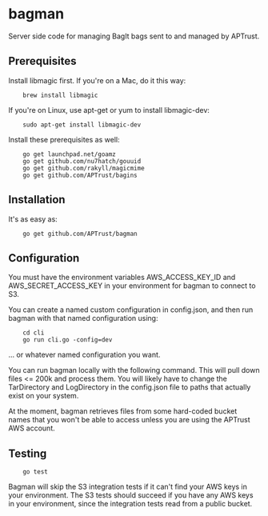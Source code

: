 # bagman

Server side code for managing BagIt bags sent to and managed by APTrust.

## Prerequisites

Install libmagic first. If you're on a Mac, do it this way:

```
    brew install libmagic
```

If you're on Linux, use apt-get or yum to install libmagic-dev:

```
    sudo apt-get install libmagic-dev
```

Install these prerequisites as well:

```
    go get launchpad.net/goamz
    go get github.com/nu7hatch/gouuid
    go get github.com/rakyll/magicmime
    go get github.com/APTrust/bagins
```

## Installation

It's as easy as:

```
    go get github.com/APTrust/bagman
```

## Configuration

You must have the environment variables AWS_ACCESS_KEY_ID and
AWS_SECRET_ACCESS_KEY in your environment for bagman to connect
to S3.

You can create a named custom configuration in config.json, and
then run bagman with that named configuration using:

```
    cd cli
    go run cli.go -config=dev
```

... or whatever named configuration you want.

You can run bagman locally with the following command. This will pull
down files <= 200k and process them. You will likely have to change
the TarDirectory and LogDirectory in the config.json file to paths
that actually exist on your system.

At the moment, bagman retrieves files from some hard-coded bucket
names that you won't be able to access unless you are using the
APTrust AWS account.

## Testing

```
    go test
```

Bagman will skip the S3 integration tests if it can't find your AWS
keys in your environment. The S3 tests should succeed if you have any
AWS keys in your environment, since the integration tests read from a
public bucket.
